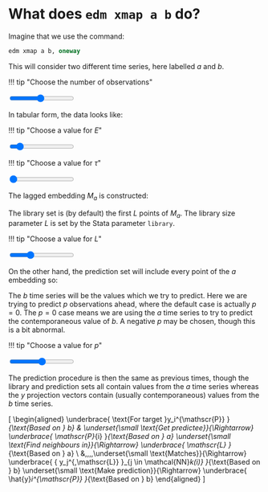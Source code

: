 # What does `edm xmap a b` do?

<script src="../assets/manifold.js" defer></script>
<script src="../assets/xmap.js" defer></script>

Imagine that we use the command:

``` stata
edm xmap a b, oneway
```

This will consider two different time series, here labelled $a$ and $b$.

!!! tip "Choose the number of observations"
    <div class="slider-container"><input type="range" min="1" max="20" value="10" class="slider" id="numObs"></div>

In tabular form, the data looks like:

<span class="dynamic-equation" data-equation="\[ a = ${a_time_series} \quad \text{and} \quad b = ${b_time_series} \]" />

!!! tip "Choose a value for $E$"
    <div class="slider-container"><input type="range" min="1" max="10" value="2" class="slider" id="E"></div>

!!! tip "Choose a value for $\tau$"
    <div class="slider-container"><input type="range" min="1" max="5" value="1" class="slider" id="tau"></div>

The lagged embedding $M_a$ is constructed:

<span class="dynamic-equation" data-equation="\[ M_a = ${M_a} \]" />

The library set is (by default) the first $L$ points of $M_a$.
The library size parameter $L$ is set by the Stata parameter `library`.

!!! tip "Choose a value for $L$"
    <div class="slider-container"><input type="range" min="0" max="10" value="3" class="slider" id="library"></div>

<span class="dynamic-equation" data-equation="\[ \mathscr{L} = ${L} \]" />

On the other hand, the prediction set will include every point of the $a$ embedding so:

<span class="dynamic-equation" data-equation="\[ \mathscr{P} = M_a = ${P} \]" />

The $b$ time series will be the values which we try to predict.
Here we are trying to predict $p$ observations ahead, where the default case is actually $p = 0$.
The $p = 0$ case means we are using the $a$ time series to try to predict the contemporaneous value of $b$.
A negative $p$ may be chosen, though this is a bit abnormal.

!!! tip "Choose a value for $p$"
    <div class="slider-container"><input type="range" min="-5" max="5" value="0" class="slider" id="p"></div>

<span class="dynamic-equation" data-equation="\[ \mathscr{L} = ${L} \quad \underset{\small \text{Matches}}{\Rightarrow}  y^{\,\mathscr{L}} = ${y_L} \]" />

<span class="dynamic-equation" data-equation="\[ \mathscr{P} = ${P} \quad \underset{\small \text{Matches}}{\Rightarrow}  y^{\,\mathscr{P}} = ${y_P} \]" />

The prediction procedure is then the same as previous times, though the library and prediction sets all contain values from the $a$ time series whereas the $y$ projection vectors contain (usually contemporaneous) values from the $b$ time series.

\[
    \begin{aligned}
        \underbrace{ \text{For target }y_i^{\mathscr{P}} }_{\text{Based on } b}
        & \underset{\small \text{Get predictee}}{\Rightarrow}
        \underbrace{ \mathscr{P}_{i} }_{\text{Based on } a}
        \underset{\small \text{Find neighbours in}}{\Rightarrow}
        \underbrace{ \mathscr{L} }_{\text{Based on } a} \\
        &\,\,\,\,\underset{\small \text{Matches}}{\Rightarrow}
        \underbrace{ \{ y_j^{\,\mathscr{L}} \}_{j \in \mathcal{NN}_k(i)} }_{\text{Based on } b}
        \underset{\small \text{Make prediction}}{\Rightarrow}
        \underbrace{ \hat{y}_i^{\mathscr{P}} }_{\text{Based on } b}
    \end{aligned}
\]
